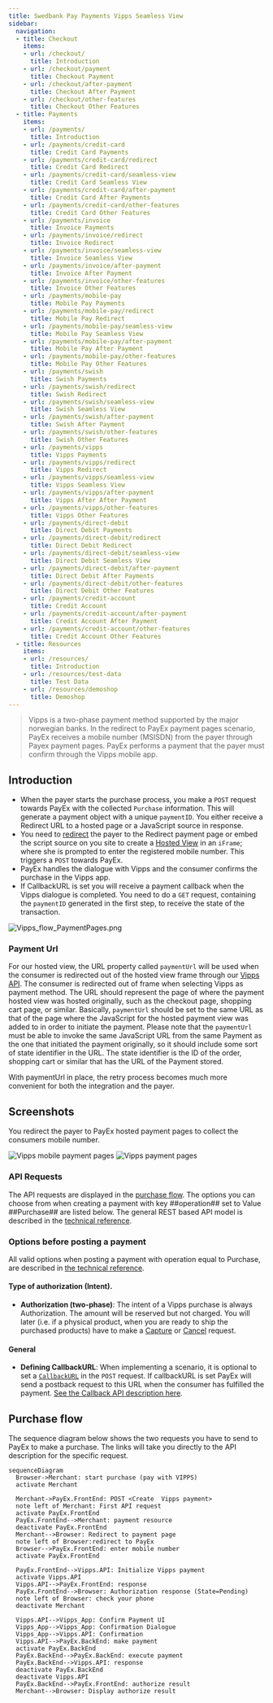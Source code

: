 ```yaml
---
title: Swedbank Pay Payments Vipps Seamless View
sidebar:
  navigation:
  - title: Checkout
    items:
    - url: /checkout/
      title: Introduction
    - url: /checkout/payment
      title: Checkout Payment
    - url: /checkout/after-payment
      title: Checkout After Payment
    - url: /checkout/other-features
      title: Checkout Other Features
  - title: Payments
    items:
    - url: /payments/
      title: Introduction
    - url: /payments/credit-card
      title: Credit Card Payments
    - url: /payments/credit-card/redirect
      title: Credit Card Redirect
    - url: /payments/credit-card/seamless-view
      title: Credit Card Seamless View
    - url: /payments/credit-card/after-payment
      title: Credit Card After Payments
    - url: /payments/credit-card/other-features
      title: Credit Card Other Features
    - url: /payments/invoice
      title: Invoice Payments
    - url: /payments/invoice/redirect
      title: Invoice Redirect
    - url: /payments/invoice/seamless-view
      title: Invoice Seamless View
    - url: /payments/invoice/after-payment
      title: Invoice After Payment
    - url: /payments/invoice/other-features
      title: Invoice Other Features
    - url: /payments/mobile-pay
      title: Mobile Pay Payments
    - url: /payments/mobile-pay/redirect
      title: Mobile Pay Redirect
    - url: /payments/mobile-pay/seamless-view
      title: Mobile Pay Seamless View
    - url: /payments/mobile-pay/after-payment
      title: Mobile Pay After Payment
    - url: /payments/mobile-pay/other-features
      title: Mobile Pay Other Features
    - url: /payments/swish
      title: Swish Payments
    - url: /payments/swish/redirect
      title: Swish Redirect
    - url: /payments/swish/seamless-view
      title: Swish Seamless View
    - url: /payments/swish/after-payment
      title: Swish After Payment
    - url: /payments/swish/other-features
      title: Swish Other Features
    - url: /payments/vipps
      title: Vipps Payments
    - url: /payments/vipps/redirect
      title: Vipps Redirect
    - url: /payments/vipps/seamless-view
      title: Vipps Seamless View
    - url: /payments/vipps/after-payment
      title: Vipps After After Payment
    - url: /payments/vipps/other-features    
      title: Vipps Other Features
    - url: /payments/direct-debit
      title: Direct Debit Payments
    - url: /payments/direct-debit/redirect
      title: Direct Debit Redirect
    - url: /payments/direct-debit/seamless-view
      title: Direct Debit Seamless View
    - url: /payments/direct-debit/after-payment
      title: Direct Debit After Payments
    - url: /payments/direct-debit/other-features
      title: Direct Debit Other Features
    - url: /payments/credit-account
      title: Credit Account
    - url: /payments/credit-account/after-payment
      title: Credit Account After Payment
    - url: /payments/credit-account/other-features
      title: Credit Account Other Features
  - title: Resources
    items:
    - url: /resources/
      title: Introduction
    - url: /resources/test-data
      title: Test Data
    - url: /resources/demoshop
      title: Demoshop
---
```


>Vipps is a two-phase payment method supported by the major norwegian banks. In the redirect to PayEx payment pages scenario,  PayEx receives a mobile number (MSISDN) from the payer through Payex payment pages. PayEx performs a payment that the payer must confirm through the Vipps mobile app.

## Introduction

* When the payer starts the purchase process, you make a `POST` request towards PayEx with the collected `Purchase` information. This will generate a payment object with a unique `paymentID`. You either receive a Redirect URL to a hosted page or a JavaScript source in response.
* You need to [redirect][reference-redirect] the payer to the Redirect payment page or embed the script source on you site to create a [Hosted View][hosted-view] in an `iFrame`; where she is prompted to enter the registered mobile number. This triggers a `POST` towards PayEx.
* PayEx handles the dialogue with Vipps and the consumer confirms the purchase in the Vipps app.
* If CallbackURL is set you will receive a payment callback when the Vipps dialogue is completed. You need to do a `GET` request, containing the `paymentID` generated in the first step, to receive the state of the transaction.

![Vipps_flow_PaymentPages.png]

### Payment Url

For our hosted view, the URL property called `paymentUrl` will be used when the consumer is redirected out of the hosted view frame through our [Vipps API][vipps-payments]. The consumer is redirected out of frame when selecting Vipps as payment method. The URL should represent the page of where the payment hosted view was hosted originally, such as the checkout page, shopping cart page, or similar. Basically, `paymentUrl` should be set to the same URL as that of the page where the JavaScript for the hosted payment view was added to in order to initiate the payment. Please note that the `paymentUrl` must be able to invoke the same JavaScript URL from the same Payment as the one that initiated the payment originally, so it should include some sort of state identifier in the URL. The state identifier is the ID of the order, shopping cart or similar that has the URL of the Payment stored.

With paymentUrl in place, the retry process becomes much more convenient for both the integration and the payer.

## Screenshots 

You redirect the payer to PayEx hosted payment pages to collect the consumers mobile number.


![Vipps mobile payment pages][Screenshot_20190304-113739.png]
![Vipps payment pages][1551695631447-890.png]

### API Requests 

The API requests are displayed in the [purchase flow](#purchase-flow). The options you can choose from when creating a payment with key ##operation## set to Value ##Purchase## are listed below. The general REST based API model is described in the [technical reference][tehnical-reference].

### Options before posting a payment 

All valid options when posting a payment with operation equal to Purchase, are described in [the technical reference][vipps-payments].

#### Type of authorization (Intent).

* **Authorization (two-phase)**: The intent of a Vipps purchase is always Authorization. The amount will be reserved but not charged. You will later (i.e. if a physical product, when you are ready to ship the purchased products) have to make a [Capture][captures] or [Cancel][cancellations] request.

#### General

* **Defining CallbackURL**: When implementing a scenario, it is optional to set a [`CallbackURL`][callbackurl] in the `POST` request. If callbackURL is set PayEx will send a postback request to this URL when the consumer has fulfilled the payment. [See the Callback API description here][callback].

## Purchase flow

The sequence diagram below shows the two requests you have to send to PayEx to make a purchase. The links will take you directly to the API description for the specific request. 

```mermaid
sequenceDiagram
  Browser->Merchant: start purchase (pay with VIPPS)
  activate Merchant

  Merchant->PayEx.FrontEnd: POST <Create  Vipps payment>
  note left of Merchant: First API request
  activate PayEx.FrontEnd
  PayEx.FrontEnd-->Merchant: payment resource
  deactivate PayEx.FrontEnd
  Merchant-->Browser: Redirect to payment page
  note left of Browser:redirect to PayEx
  Browser-->PayEx.FrontEnd: enter mobile number
  activate PayEx.FrontEnd

  PayEx.FrontEnd-->Vipps.API: Initialize Vipps payment
  activate Vipps.API
  Vipps.API-->PayEx.FrontEnd: response
  PayEx.FrontEnd-->Browser: Authorization response (State=Pending)
  note left of Browser: check your phone
  deactivate Merchant
  
  Vipps.API-->Vipps_App: Confirm Payment UI
  Vipps_App-->Vipps_App: Confirmation Dialogue
  Vipps_App-->Vipps.API: Confirmation
  Vipps.API-->PayEx.BackEnd: make payment
  activate PayEx.BackEnd
  PayEx.BackEnd-->PayEx.BackEnd: execute payment
  PayEx.BackEnd-->Vipps.API: response
  deactivate PayEx.BackEnd
  deactivate Vipps.API
  PayEx.BackEnd-->PayEx.FrontEnd: authorize result
  Merchant-->Browser: Display authorize result
```

[Vipps_flow_PaymentPages.png]: /assets/img/Vipps_flow_PaymentPages.png
[Screenshot_20190304-113739.png]: /assets/img/Screenshot_20190304-113739.png
[1551695631447-890.png]: /assets/img/1551695631447-890.png
[callback]: #
[callbackurl]: #
[cancellations]: #cancellations
[captures]: #captures
[hosted-view]: #
[reference-redirect]: #
[tehnical-reference]: #
[vipps-payments]: #
